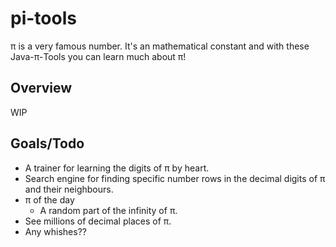 # pi-tools
π is a very famous number. It's an mathematical constant and with these Java-π-Tools you can learn much about π!

## Overview
WIP

## Goals/Todo
- A trainer for learning the digits of π by heart.
- Search engine for finding specific number rows in the decimal digits of π and their neighbours.
- π of the day
  - A random part of the infinity of π.
- See millions of decimal places of π.
- Any whishes??
